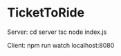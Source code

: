 # TicketToRide

Server:
    cd server
    tsc
    node index.js


Client:
    npm run watch
    localhost:8080